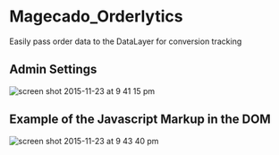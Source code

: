 # Magecado_Orderlytics
Easily pass order data to the DataLayer for conversion tracking

## Admin Settings
![screen shot 2015-11-23 at 9 41 15 pm](https://cloud.githubusercontent.com/assets/3484527/11356384/4e1c2c42-922b-11e5-8c9d-1e45537d5cca.png)

## Example of the Javascript Markup in the DOM
![screen shot 2015-11-23 at 9 43 40 pm](https://cloud.githubusercontent.com/assets/3484527/11356385/4e1ea63e-922b-11e5-8b2e-2cf3212dff5d.png)
